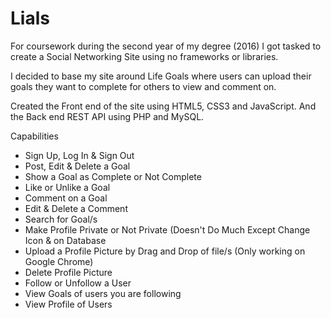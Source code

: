 # Lials

For coursework during the second year of my degree (2016) I got tasked to create a Social Networking Site using no frameworks or libraries.

I decided to base my site around Life Goals where users can upload their goals they want to complete for others to view and comment on.

Created the Front end of the site using HTML5, CSS3 and JavaScript. And the Back end REST API using PHP and MySQL.

Capabilities

* Sign Up, Log In & Sign Out
* Post, Edit & Delete a Goal
* Show a Goal as Complete or Not Complete
* Like or Unlike a Goal
* Comment on a Goal
* Edit & Delete a Comment
* Search for Goal/s
* Make Profile Private or Not Private (Doesn't Do Much Except Change Icon & on Database
* Upload a Profile Picture by Drag and Drop of file/s (Only working on Google Chrome)
* Delete Profile Picture
* Follow or Unfollow a User
* View Goals of users you are following
* View Profile of Users